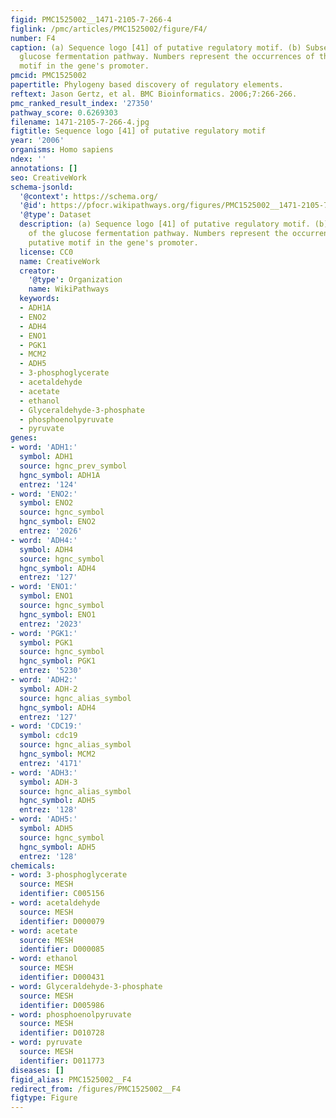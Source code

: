 ```yaml
---
figid: PMC1525002__1471-2105-7-266-4
figlink: /pmc/articles/PMC1525002/figure/F4/
number: F4
caption: (a) Sequence logo [41] of putative regulatory motif. (b) Subsection of the
  glucose fermentation pathway. Numbers represent the occurrences of the putative
  motif in the gene's promoter.
pmcid: PMC1525002
papertitle: Phylogeny based discovery of regulatory elements.
reftext: Jason Gertz, et al. BMC Bioinformatics. 2006;7:266-266.
pmc_ranked_result_index: '27350'
pathway_score: 0.6269303
filename: 1471-2105-7-266-4.jpg
figtitle: Sequence logo [41] of putative regulatory motif
year: '2006'
organisms: Homo sapiens
ndex: ''
annotations: []
seo: CreativeWork
schema-jsonld:
  '@context': https://schema.org/
  '@id': https://pfocr.wikipathways.org/figures/PMC1525002__1471-2105-7-266-4.html
  '@type': Dataset
  description: (a) Sequence logo [41] of putative regulatory motif. (b) Subsection
    of the glucose fermentation pathway. Numbers represent the occurrences of the
    putative motif in the gene's promoter.
  license: CC0
  name: CreativeWork
  creator:
    '@type': Organization
    name: WikiPathways
  keywords:
  - ADH1A
  - ENO2
  - ADH4
  - ENO1
  - PGK1
  - MCM2
  - ADH5
  - 3-phosphoglycerate
  - acetaldehyde
  - acetate
  - ethanol
  - Glyceraldehyde-3-phosphate
  - phosphoenolpyruvate
  - pyruvate
genes:
- word: 'ADH1:'
  symbol: ADH1
  source: hgnc_prev_symbol
  hgnc_symbol: ADH1A
  entrez: '124'
- word: 'ENO2:'
  symbol: ENO2
  source: hgnc_symbol
  hgnc_symbol: ENO2
  entrez: '2026'
- word: 'ADH4:'
  symbol: ADH4
  source: hgnc_symbol
  hgnc_symbol: ADH4
  entrez: '127'
- word: 'ENO1:'
  symbol: ENO1
  source: hgnc_symbol
  hgnc_symbol: ENO1
  entrez: '2023'
- word: 'PGK1:'
  symbol: PGK1
  source: hgnc_symbol
  hgnc_symbol: PGK1
  entrez: '5230'
- word: 'ADH2:'
  symbol: ADH-2
  source: hgnc_alias_symbol
  hgnc_symbol: ADH4
  entrez: '127'
- word: 'CDC19:'
  symbol: cdc19
  source: hgnc_alias_symbol
  hgnc_symbol: MCM2
  entrez: '4171'
- word: 'ADH3:'
  symbol: ADH-3
  source: hgnc_alias_symbol
  hgnc_symbol: ADH5
  entrez: '128'
- word: 'ADH5:'
  symbol: ADH5
  source: hgnc_symbol
  hgnc_symbol: ADH5
  entrez: '128'
chemicals:
- word: 3-phosphoglycerate
  source: MESH
  identifier: C005156
- word: acetaldehyde
  source: MESH
  identifier: D000079
- word: acetate
  source: MESH
  identifier: D000085
- word: ethanol
  source: MESH
  identifier: D000431
- word: Glyceraldehyde-3-phosphate
  source: MESH
  identifier: D005986
- word: phosphoenolpyruvate
  source: MESH
  identifier: D010728
- word: pyruvate
  source: MESH
  identifier: D011773
diseases: []
figid_alias: PMC1525002__F4
redirect_from: /figures/PMC1525002__F4
figtype: Figure
---
```

